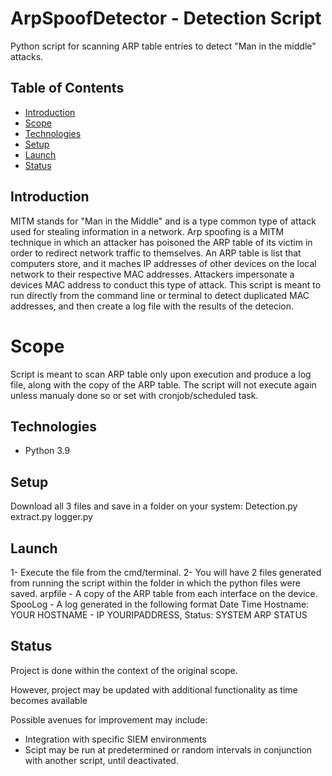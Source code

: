# ArpSpoofDetector - Detection Script
Python script for scanning ARP table entries to detect "Man in the middle" attacks.
## Table of Contents 
* [Introduction](#introduction)
* [Scope](#scope)
* [Technologies](#technologies)
* [Setup](#setup)
* [Launch](#launch)
* [Status](#status) 

## Introduction
MITM stands for "Man in the Middle" and is a type common type of attack used for stealing information in a network.
Arp spoofing is a MITM technique in which an attacker has poisoned the ARP table of its victim in order to redirect network traffic to themselves. An ARP table is list that computers store, and it maches IP addresses of other devices on the local network
to their respective MAC addresses. Attackers impersonate a devices MAC address to conduct this type of attack. This script is 
meant to run directly from the command line or terminal to detect duplicated MAC addresses, and then create a log file with the results of the detecion.

# Scope

Script is meant to scan ARP table only upon execution and produce a log file, along with the copy of the ARP table.
The script will not execute again unless manualy done so or set with cronjob/scheduled task. 

## Technologies

* Python 3.9

## Setup

Download all 3 files and save in a folder on your system: 
    Detection.py
    extract.py
    logger.py

## Launch 

1- Execute the file from the cmd/terminal. 
2- You will have 2 files generated from running the script within the folder in which the python files were saved.
    arpfile - A copy of the ARP table from each interface on the device.
    SpooLog - A log generated in the following format 
        Date Time Hostname: YOUR HOSTNAME - IP YOURIPADDRESS, Status: SYSTEM ARP STATUS

## Status 

Project is done within the context of the original scope.

However, project may be updated with additional functionality as time becomes available 

Possible avenues for improvement may include:
* Integration with specific SIEM environments 
* Scipt may be run at predetermined or random intervals in conjunction with another script, until deactivated.